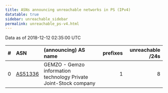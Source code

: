 ```yaml
---
title: ASNs announcing unreachable networks in PS (IPv4)
datatable: true
sidebar: unreachable_sidebar
permalink: unreachable_ps-v4.html
---
```


Data as of 2018-12-12 02:35:00 UTC


<div class="datatable-begin"></div>

|   # | ASN                                    | (announcing) AS name                                             |   prefixes |   unreachable /24s |
|----:|:---------------------------------------|:-----------------------------------------------------------------|-----------:|-------------------:|
|   0 | [AS51336](unreachable_AS51336-v4.html) | GEMZO - Gemzo information technology Private Joint-Stock company |          1 |                  8 |

<div class="datatable-end"></div>